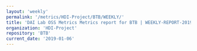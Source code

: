 ```yaml
---
layout: 'weekly'
permalink: '/metrics/HDI-Project/BTB/WEEKLY/'
title: 'DAI Lab OSS Metrics Metrics report for BTB | WEEKLY-REPORT-2019-01-06'
organization: 'HDI-Project'
repository: 'BTB'
current_date: '2019-01-06'
---
```

